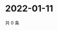 # 2022-01-11

共 0 条

<!-- BEGIN WEIBO -->
<!-- 最后更新时间 Tue Jan 11 2022 11:14:58 GMT+0800 (China Standard Time) -->

<!-- END WEIBO -->

